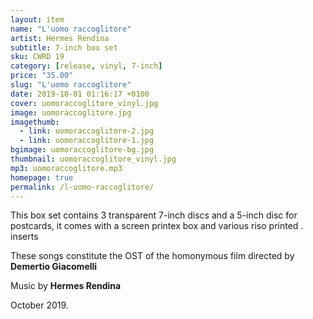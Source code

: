 ```yaml
---
layout: item
name: "L'uomo raccoglitore"
artist: Hermes Rendina
subtitle: 7-inch box set
sku: CWRD 19
category: [release, vinyl, 7-inch]
price: "35.00"
slug: "L'uomo raccoglitore"
date: 2019-10-01 01:16:17 +0100
cover: uomoraccoglitore_vinyl.jpg
image: uomoraccoglitore.jpg
imagethumb:
  - link: uomoraccoglitore-2.jpg
  - link: uomoraccoglitore-1.jpg
bgimage: uomoraccoglitore-bg.jpg
thumbnail: uomoraccoglitore_vinyl.jpg
mp3: uomoraccoglitore.mp3
homepage: true
permalink: /l-uomo-raccoglitore/
---
```


This box set contains 3 transparent 7-inch discs and a 5-inch disc for postcards, it comes with a screen printex box and various riso printed . inserts 

These songs constitute the OST of the homonymous film directed by **Demertio Giacomelli**

Music by **Hermes Rendina**


October  2019.
